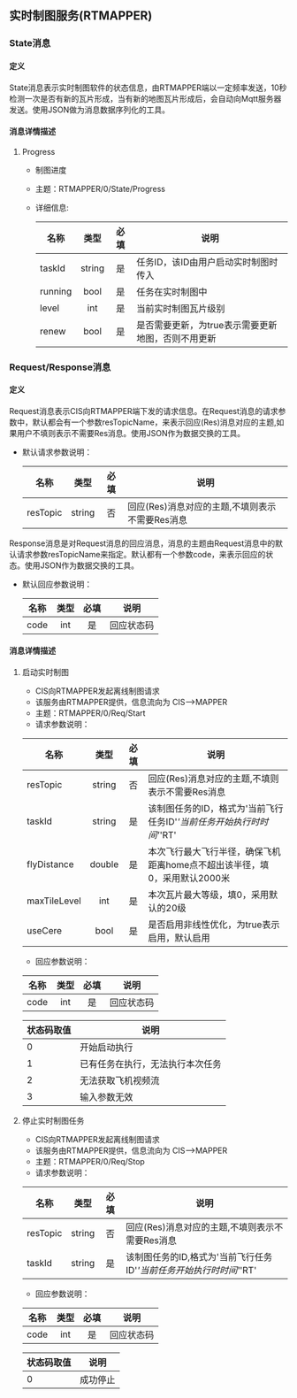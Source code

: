 ## 实时制图服务(RTMAPPER)

### State消息
#### 定义
State消息表示实时制图软件的状态信息，由RTMAPPER端以一定频率发送，10秒检测一次是否有新的瓦片形成，当有新的地图瓦片形成后，会自动向Mqtt服务器发送。使用JSON做为消息数据序列化的工具。
#### 消息详情描述
1. Progress
   * 制图进度
   * 主题：RTMAPPER/0/State/Progress
   * 详细信息:

      名称|类型|必填|说明
      ---|:--:|:---:|---
      taskId|string|是|任务ID，该ID由用户启动实时制图时传入
      running|bool|是|任务在实时制图中
      level|int|是|当前实时制图瓦片级别
      renew|bool|是|是否需要更新，为true表示需要更新地图，否则不用更新

   
### Request/Response消息
#### 定义
Request消息表示CIS向RTMAPPER端下发的请求信息。在Request消息的请求参数中，默认都会有一个参数resTopicName，来表示回应(Res)消息对应的主题,如果用户不填则表示不需要Res消息。使用JSON作为数据交换的工具。
   * 默认请求参数说明：

      名称|类型|必填|说明
      ---|:--:|:---:|---
      resTopic|string|否|回应(Res)消息对应的主题,不填则表示不需要Res消息

Response消息是对Request消息的回应消息，消息的主题由Request消息中的默认请求参数resTopicName来指定。默认都有一个参数code，来表示回应的状态。使用JSON作为数据交换的工具。
   * 默认回应参数说明：

      名称|类型|必填|说明
      ---|:--:|:---:|---
      code|int|是|回应状态码

#### 消息详情描述
1. 启动实时制图
    * CIS向RTMAPPER发起离线制图请求
    * 该服务由RTMAPPER提供，信息流向为 CIS-->MAPPER
    * 主题：RTMAPPER/0/Req/Start
    * 请求参数说明：
    
     名称|类型|必填|说明
     ---|:--:|:---:|---
     resTopic|string|否|回应(Res)消息对应的主题,不填则表示不需要Res消息
     taskId|string|是|该制图任务的ID，格式为'当前飞行任务ID'_'当前任务开始执行时时间'_'RT'
     flyDistance|double|是|本次飞行最大飞行半径，确保飞机距离home点不超出该半径，填0，采用默认2000米
     maxTileLevel|int|是|本次瓦片最大等级，填0，采用默认的20级
     useCere|bool|是|是否启用非线性优化，为true表示启用，默认启用

    * 回应参数说明：
    
     名称|类型|必填|说明
     ---|:--:|:---:|---
     code|int|是|回应状态码
     
     状态码取值|说明
     ---|---
     0|开始启动执行
     1|已有任务在执行，无法执行本次任务
     2|无法获取飞机视频流
     3|输入参数无效
     
2. 停止实时制图任务
    * CIS向RTMAPPER发起离线制图请求
    * 该服务由RTMAPPER提供，信息流向为 CIS-->MAPPER
    * 主题：RTMAPPER/0/Req/Stop
    * 请求参数说明：
    
     名称|类型|必填|说明
     ---|:--:|:---:|---
     resTopic|string|否|回应(Res)消息对应的主题,不填则表示不需要Res消息
     taskId|string|是|该制图任务的ID,格式为'当前飞行任务ID'_'当前任务开始执行时时间'_'RT'

    * 回应参数说明：
    
     名称|类型|必填|说明
     ---|:--:|:---:|---
     code|int|是|回应状态码
     
     状态码取值|说明
     ---|---
     0|成功停止